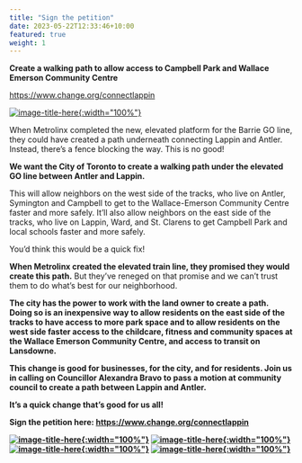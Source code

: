 ```yaml
---
title: "Sign the petition"
date: 2023-05-22T12:33:46+10:00
featured: true
weight: 1
---
```


<b>Create a walking path to allow access to Campbell Park and Wallace Emerson Community Centre</b>

<a href="https://www.change.org/connectlappin">https://www.change.org/connectlappin</a>

[![image-title-here](https://i.imgur.com/ZmtbfkQ.jpeg){:width="100%"}](https://i.imgur.com/ZmtbfkQ.jpeg)

When Metrolinx completed the new, elevated platform for the Barrie GO line, they could have created a path underneath connecting Lappin and Antler. Instead, there’s a fence blocking the way. This is no good!

<b>We want the City of Toronto to create a walking path under the elevated GO line between Antler and Lappin.</b>

This will allow neighbors on the west side of the tracks, who live on Antler, Symington and Campbell to get to the Wallace-Emerson Community Centre faster and more safely. It’ll also allow neighbors on the east side of the tracks, who live on Lappin, Ward, and St. Clarens to get Campbell Park and local schools faster and more safely.

You’d think this would be a quick fix!

<b>When Metrolinx created the elevated train line, they promised they would create this path.</b> But they’ve reneged on that promise and we can’t trust them to do what’s best for our neighborhood.

<b>The city has the power to work with the land owner to create a path.<b> Doing so is an inexpensive way to allow residents on the east side of the tracks to have access to more park space and to allow residents on the west side faster access to the childcare, fitness and community spaces at the Wallace Emerson Community Centre, and access to transit on Lansdowne.

This change is good for businesses, for the city, and for residents. <b>Join us in calling on Councillor Alexandra Bravo to pass a motion at community council to create a path between Lappin and Antler.</b>

It’s a quick change that’s good for us all!

Sign the petition here: <a href="https://www.change.org/connectlappin">https://www.change.org/connectlappin</a>

[![image-title-here](https://i.imgur.com/uzJHXac.jpeg){:width="100%"}](https://i.imgur.com/uzJHXac.jpeg)
[![image-title-here](https://i.imgur.com/v7Fal7b.jpeg){:width="100%"}](https://i.imgur.com/v7Fal7b.jpeg)
[![image-title-here](https://i.imgur.com/WUUujAE.png){:width="100%"}](https://i.imgur.com/WUUujAE.png)
[![image-title-here](https://i.imgur.com/VXOSlwf.png){:width="100%"}](https://i.imgur.com/VXOSlwf.png)
